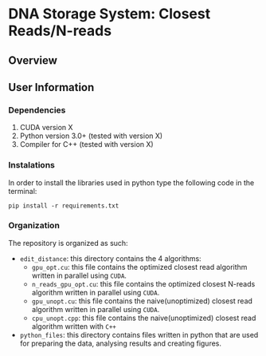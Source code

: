 
# DNA Storage System: Closest Reads/N-reads

## Overview

## User Information

### Dependencies

1. CUDA version X
2. Python version 3.0+ (tested with version X)
3. Compiler for C++ (tested with version X)

### Instalations

In order to install the libraries used in python type the following code in the terminal:
```
pip install -r requirements.txt
```

### Organization

The repository is organized as such:
- `edit_distance`: this directory contains the 4 algorithms:
  - `gpu_opt.cu`: this file contains the optimized closest read algorithm written in parallel using `CUDA`.
  - `n_reads_gpu_opt.cu`: this file contains the optimized closest N-reads algorithm written in parallel using `CUDA`.
  - `gpu_unopt.cu`: this file contains the naive(unoptimized) closest read algorithm written in parallel using `CUDA`.
  - `cpu_unopt.cpp`: this file contains the naive(unoptimized) closest read algorithm written with `C++`
- `python_files`: this directory contains files written in python that are used for preparing the data, analysing results and creating figures.
